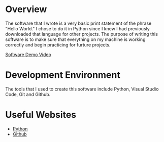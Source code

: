# Overview

The software that I wrote is a very basic print statement of the phrase "Hello World." I chose to do it in Python since I knew I had previously downloaded that language for other projects. The purpose of writing this software is to make sure that everything on my machine is working correctly and begin practicing for furture projects.

[Software Demo Video](http://youtube.link.goes.here)

# Development Environment

The tools that I used to create this software include Python, Visual Studio Code, Git and Github. 

# Useful Websites

* [Python](https://www.python.org/)
* [Github](https://github.com/)